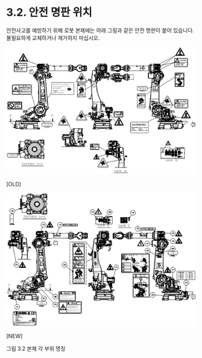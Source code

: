 ﻿# 3.2. 안전 명판 위치

안전사고를 예방하기 위해 로봇 본체에는 아래 그림과 같은 안전 명판이 붙어 있습니다. 불필요하게 교체하거나 제거하지 마십시오.


![](../_assets/그림_3.2.1_안전명판위치1.png)

[OLD]   

![](../_assets/그림_3.2.1_안전명판위치2.png)

[NEW]   

그림 3.2 본체 각 부위 명칭
